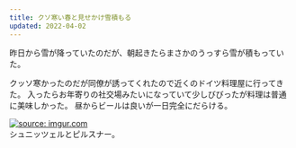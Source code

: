 ```yaml
---
title: クソ寒い春と見せかけ雪積もる
updated: 2022-04-02
---
```


昨日から雪が降っていたのだが、朝起きたらまさかのうっすら雪が積もっていた。

クッソ寒かったのだが同僚が誘ってくれたので近くのドイツ料理屋に行ってきた。
入ったらお年寄りの社交場みたいになっていて少しびびったが料理は普通に美味しかった。
昼からビールは良いが一日完全にだらける。

<a href="https://imgur.com/BPG9XAx"><img src="https://i.imgur.com/BPG9XAx.png" title="source: imgur.com" /></a>  
シュニッツェルとピルスナー。
